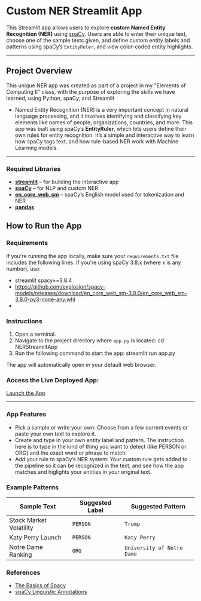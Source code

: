 # Custom NER Streamlit App
This Streamlit app allows users to explore **custom Named Entity Recognition (NER)** using [spaCy](https://spacy.io/). Users are able to enter their unique text, choose one of the sample texts given, and define custom entity labels and patterns using spaCy’s `EntityRuler`, and view color-coded entity highlights.
 
- - - 
## Project Overview
This unique NER app was created as part of a project in my "Elements of Computing II" class, with the purpose of exploring the skills we have learned, using Python, spaCy, and Streamlit

* Named Entity Recognition (NER) is a very important concept in natural language processing, and it involves identifying and classifying key elements like names of people, organizations, countries, and more. This app was built using spaCy’s **EntityRuler**, which lets users define their own rules for entity recognition. It’s a simple and interactive way to learn how spaCy tags text, and how rule-based NER work with Machine Learning models. 

- - - 

### Required Libraries
- **[streamlit](https://streamlit.io/)** – for building the interactive app
- **[spaCy](https://spacy.io/)** – for NLP and custom NER
- **[en_core_web_sm](https://spacy.io/models/en#en_core_web_sm)** – spaCy’s English model used for tokenization and NER
- **[pandas](https://pandas.pydata.org/)**

## How to Run the App
  
### Requirements
If you're running the app locally, make sure your `requirements.txt` file includes the following lines. If you're using spaCy 3.8.x (where x is any number), use: 
- streamlit spacy==3.8.4 
- https://github.com/explosion/spacy-models/releases/download/en_core_web_sm-3.8.0/en_core_web_sm-3.8.0-py3-none-any.whl
- 
### Instructions
1. Open a terminal.
2. Navigate to the project directory where `app.py` is located:
                 cd NERStreamlitApp
3. Run the following command to start the app:
                 streamlit run app.py

The app will automatically open in your default web browser.

### Access the Live Deployed App:
[Launch the App](https://scohenma-cohen-python-portfolio-nerstreamlitappapp-yfd209.streamlit.app/)
- - - 
### App Features
* Pick a sample or write your own: Choose from a few current events or paste your own text to explore it. 
* Create and type in your own entity label and pattern. The instruction here is to type in the kind of thing you want to detect (like PERSON or ORG) and the exact word or phrase to match.
* Add your rule to spaCy’s NER system: Your custom rule gets added to the pipeline so it can be recognized in the text, and see how the app matches and higlights your entities in your original text.

### Example Patterns

| Sample Text | Suggested Label | Suggested Pattern |
|-------------|------------------|-------------------|
| Stock Market Volatility | `PERSON` | `Trump` |
| Katy Perry Launch | `PERSON` | `Katy Perry` |
| Notre Dame Ranking | `ORG` | `University of Notre Dame` |

### References
* [The Basics of Spacy](https://spacy.pythonhumanities.com/01_01_install_and_containers.html)
* [spaCy Linguistic Annotations](https://spacy.pythonhumanities.com/01_02_linguistic_annotations.html)

